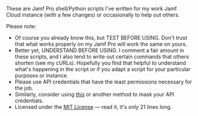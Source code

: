 These are Jamf Pro shell/Python scripts I've written for my work Jamf Cloud instance (with a few changes) or occasionally to help out others. 

Please note:
* Of course you already know this, but TEST BEFORE USING. Don't trust that what works properly on my Jamf Pro will work the same on yours.
* Better yet, UNDERSTAND BEFORE USING. I comment a fair amount in these scripts, and I also tend to write out certain commands that others shorten (see my cURLs). Hopefully you find that helpful to understand what's happening in the script or if you adapt a script for your particular purposes or instance.
* Please use API credentials that have the least permissions necessary for the job. 
* Similarly, consider using [this](https://github.com/macnotes/jamfscripts/tree/main/jamfpro/getJamfApiCredentials) or another method to mask your API credentials.
* Licensed under the [MIT License](https://github.com/MatthewPrins/Jamf/blob/main/LICENSE) — read it, it's only 21 lines long.
